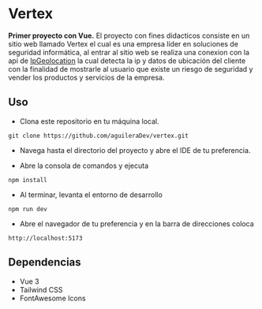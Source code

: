 # Vertex
**Primer proyecto con Vue.** El proyecto con fines didacticos consiste en un sitio web llamado Vertex el cual es una empresa líder en soluciones de seguridad informática, al entrar al sitio web se realiza una conexion con la api de [IpGeolocation](https://ipgeolocation.io/) la cual detecta la ip y datos de ubicación del cliente con la finalidad de mostrarle al usuario que existe un riesgo de seguridad y vender los productos y servicios de la empresa.

## Uso

- Clona este repositorio en tu máquina local.
```
git clone https://github.com/aguileraDev/vertex.git
```
- Navega hasta el directorio del proyecto y abre el IDE de tu preferencia.

- Abre la consola de comandos y ejecuta
```
npm install

```
- Al terminar, levanta el entorno de desarrollo
```
npm run dev

```

- Abre el navegador de tu preferencia y en la barra de direcciones coloca
```
http://localhost:5173

```

## Dependencias

- Vue 3
- Tailwind CSS
- FontAwesome Icons

